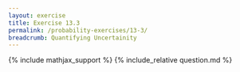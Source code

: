 ```yaml
---
layout: exercise
title: Exercise 13.3
permalink: /probability-exercises/13-3/
breadcrumb: Quantifying Uncertainity
---
```


{% include mathjax_support %}
{% include_relative question.md %}

